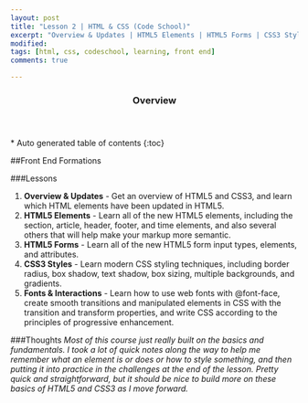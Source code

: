 ```yaml
---
layout: post
title: "Lesson 2 | HTML & CSS (Code School)"
excerpt: "Overview & Updates | HTML5 Elements | HTML5 Forms | CSS3 Styles | Fonts & Interactions"
modified: 
tags: [html, css, codeschool, learning, front end]
comments: true

---
```


<section id="table-of-contents" class="toc">
  <header>
    <h3>Overview</h3>
  </header>
<div id="drawer" markdown="1">
*  Auto generated table of contents
{:toc}
</div>
</section><!-- /#table-of-contents -->

##Front End Formations

###Lessons
1. __Overview & Updates__ - Get an overview of HTML5 and CSS3, and learn which HTML elements have been updated in HTML5.
2. __HTML5 Elements__ - Learn all of the new HTML5 elements, including the section, article, header, footer, and time elements, and also several others that will help make your markup more semantic.
3. __HTML5 Forms__ - Learn all of the new HTML5 form input types, elements, and attributes.
4. __CSS3 Styles__ - Learn modern CSS styling techniques, including border radius, box shadow, text shadow, box sizing, multiple backgrounds, and gradients.
5. __Fonts & Interactions__ - Learn how to use web fonts with @font-face, create smooth transitions and manipulated elements in CSS with the transition and transform properties, and write CSS according to the principles of progressive enhancement.


###Thoughts
_Most of this course just really built on the basics and fundamentals. I took a lot of quick notes along the way to help me remember what an element is or does or how to style something, and then putting it into practice in the challenges at the end of the lesson. Pretty quick and straightforward, but it should be nice to build more on these basics of HTML5 and CSS3 as I move forward._